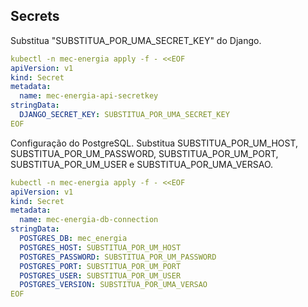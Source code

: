 

## Secrets

Substitua "SUBSTITUA_POR_UMA_SECRET_KEY" do Django.

```yaml
kubectl -n mec-energia apply -f - <<EOF
apiVersion: v1
kind: Secret
metadata:
  name: mec-energia-api-secretkey
stringData:
  DJANGO_SECRET_KEY: SUBSTITUA_POR_UMA_SECRET_KEY
EOF
```

Configuração do PostgreSQL. Substitua SUBSTITUA_POR_UM_HOST, SUBSTITUA_POR_UM_PASSWORD, SUBSTITUA_POR_UM_PORT, SUBSTITUA_POR_UM_USER e SUBSTITUA_POR_UMA_VERSAO.

```yaml
kubectl -n mec-energia apply -f - <<EOF
apiVersion: v1
kind: Secret
metadata:
  name: mec-energia-db-connection
stringData:
  POSTGRES_DB: mec_energia
  POSTGRES_HOST: SUBSTITUA_POR_UM_HOST
  POSTGRES_PASSWORD: SUBSTITUA_POR_UM_PASSWORD
  POSTGRES_PORT: SUBSTITUA_POR_UM_PORT
  POSTGRES_USER: SUBSTITUA_POR_UM_USER
  POSTGRES_VERSION: SUBSTITUA_POR_UMA_VERSAO
EOF
```

